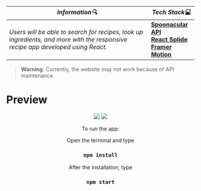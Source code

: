 | **_Information:mag:_**                                                                                                                                                                                                                                                                                   | **_Tech Stack:computer:_**                                                                                                                                                                                                                                                                                                         |
|-----------------------------------------------------------------------------------------------------------------------------------------------------------------------------------------------------------------------------------------------------------------------------------------------------|--------------------------------------------------------------------------------------------------------------------------------------------------------------------------------------------------------------------------------------------------------------------------------------------------------------------------------|
| _Users will be able to search for recipes, look up ingredients, and more with the responsive recipe app developed using React._ |__<a target="blank" href="https://spoonacular.com/food-api"> Spoonacular API</a> <br> <a target="blank" href="https://splidejs.com/integration/react-splide/"> React Splide </a> <br> <a target="blank" href="https://www.framer.com/motion/"> Framer Motion </a>__ |


> **Warning**: Currently, the website may not work because of API maintenance

<h1>Preview</h1>
<div align="center">
<img src="https://user-images.githubusercontent.com/109925130/191074582-42c941d4-e627-4dc7-a12a-ea058eed445a.gif">
<img src="https://user-images.githubusercontent.com/109925130/191074927-b3bc4b87-1406-408c-8175-99bf11f8737f.png">

To run the app:  <br>

Open the terminal and type 

 ### `npm install`
 
After the installation, type

 ### `npm start`


</div>


